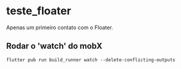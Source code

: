 # teste_floater

Apenas um primeiro contato com o Floater.


## Rodar o 'watch' do mobX

`flutter pub run build_runner watch --delete-conflicting-outputs`

